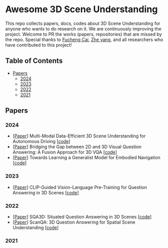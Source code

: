 # Awesome 3D Scene Understanding
This repo collects papers, docs, codes about 3D Scene Understanding for anyone who wants to do research on it. We are continuously improving the project. Welcome to PR the works (papers, repositories) that are missed by the repo. Special thanks to [Fucheng Cai](https://github.com/HITCai), [Zhe yang](https://github.com/xia-zhe), and all researchers who have contributed to this project!

## Table of Contents

- [Papers](#Papers)
  - [2024](#2024)
  - [2023](#2023)
  - [2022](#2022)
  - [2021](#2021)


## Papers

### 2024
- [[Paper](https://arxiv.org/abs/2405.05258)] Multi-Modal Data-Efficient 3D Scene Understanding for Autonomous Driving [[code](https://github.com/ldkong1205/LaserMix)]
- [[Paper](https://arxiv.org/abs/2402.15933)] Bridging the Gap between 2D and 3D Visual Question Answering: A Fusion Approach for 3D VQA [[code](https://github.com/matthewdm0816/BridgeQA)]
- [[Paper](https://openaccess.thecvf.com/content/CVPR2024/html/Zheng_Towards_Learning_a_Generalist_Model_for_Embodied_Navigation_CVPR_2024_paper.html)] Towards Learning a Generalist Model for Embodied Navigation [[code](https://github.com/LaVi-Lab/NaviLLM)]

  
### 2023
- [[Paper](https://openaccess.thecvf.com/content/CVPR2023W/O-DRUM/html/Parelli_CLIP-Guided_Vision-Language_Pre-Training_for_Question_Answering_in_3D_Scenes_CVPRW_2023_paper.html)] CLIP-Guided Vision-Language Pre-Training for Question Answering in 3D Scenes [[code](https://github.com/alexdelitzas/3d-vqa)]
### 2022
- [[Paper](https://arxiv.org/abs/2306.02329)] SQA3D: Situated Question Answering in 3D Scenes [[code](https://sqa3d.github.io/)]
- [[Paper](https://openaccess.thecvf.com/content/CVPR2022/html/Azuma_ScanQA_3D_Question_Answering_for_Spatial_Scene_Understanding_CVPR_2022_paper.html)] ScanQA: 3D Question Answering for Spatial Scene Understanding [[code](https://github.com/ATR-DBI/ScanQA)]
### 2021
  
